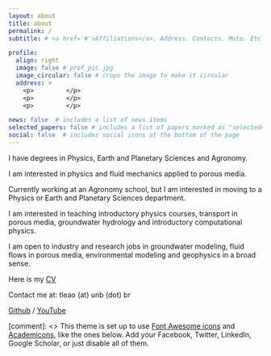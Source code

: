 ```yaml
---
layout: about
title: about
permalink: /
subtitle: # <a href='#'>Affiliations</a>. Address. Contacts. Moto. Etc.

profile:
  align: right
  image: false # prof_pic.jpg
  image_circular: false # crops the image to make it circular
  address: >
    <p>         </p>
    <p>         </p>
    <p>         </p>

news: false  # includes a list of news items
selected_papers: false # includes a list of papers marked as "selected={true}"
social: false  # includes social icons at the bottom of the page
---
```


I have degrees in Physics, Earth and Planetary Sciences and Agronomy.

I am interested in physics and fluid mechanics applied to porous media. 

Currently working at an Agronomy school, but I am interested in moving to a Physics or Earth and Planetary Sciences department. 

I am interested in teaching introductory physics courses, transport in porous media, groundwater hydrology and introductory computational physics. 

I am open to industry and research jobs in groundwater modeling, fluid flows in porous media, environmental modeling and geophysics in a broad sense. 

Here is my <a href="https://leaot.github.io/assets/pdf/tpl-cv-us.pdf"> CV <a> 

Contact me at: tleao  (at) unb (dot) br

[Github](https://github.com/leaot) /
[YouTube](https://www.youtube.com/channel/UCyFdBkXfxZR-cSYvXyQI8Pg) 

[comment]: <> This theme is set up to use [Font Awesome icons](http://fortawesome.github.io/Font-Awesome/) and [Academicons](https://jpswalsh.github.io/academicons/), like the ones below. Add your Facebook, Twitter, LinkedIn, Google Scholar, or just disable all of them.
